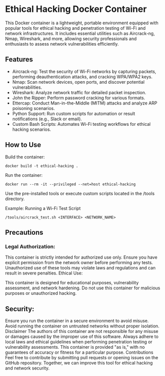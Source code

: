 # Ethical Hacking Docker Container
This Docker container is a lightweight, portable environment equipped with popular tools for ethical hacking and penetration testing of Wi-Fi and network infrastructures. It includes essential utilities such as Aircrack-ng, Nmap, Wireshark, and more, allowing security professionals and enthusiasts to assess network vulnerabilities efficiently.

## Features
- Aircrack-ng: Test the security of Wi-Fi networks by capturing packets, performing deauthentication attacks, and cracking WPA/WPA2 keys.
- Nmap: Scan network devices, open ports, and discover potential vulnerabilities.
- Wireshark: Analyze network traffic for detailed packet inspection.
- John the Ripper: Perform password cracking for various formats.
- Ettercap: Conduct Man-in-the-Middle (MITM) attacks and analyze ARP poisoning scenarios.
- Python Support: Run custom scripts for automation or result notifications (e.g., Slack or email).
- Custom Bash Scripts: Automates Wi-Fi testing workflows for ethical hacking scenarios.

## How to Use
Build the container:

```shell
docker build -t ethical-hacking .
```

Run the container:

```shell
docker run --rm -it --privileged --net=host ethical-hacking
```

Use the pre-installed tools or execute custom scripts located in the /tools directory.

Example: Running a Wi-Fi Test Script
```shell 
/tools/aircrack_test.sh <INTERFACE> <NETWORK_NAME>
```

## Precautions
### Legal Authorization:

This container is strictly intended for authorized use only. Ensure you have explicit permission from the network owner before performing any tests.
Unauthorized use of these tools may violate laws and regulations and can result in severe penalties.
Ethical Use:

This container is designed for educational purposes, vulnerability assessment, and network hardening.
Do not use this container for malicious purposes or unauthorized hacking.

## Security:

Ensure you run the container in a secure environment to avoid misuse.
Avoid running the container on untrusted networks without proper isolation.
Disclaimer
The authors of this container are not responsible for any misuse or damages caused by the improper use of this software.
Always adhere to local laws and ethical guidelines when performing penetration testing or vulnerability assessments.
This container is provided "as is," with no guarantees of accuracy or fitness for a particular purpose.
Contributions
Feel free to contribute by submitting pull requests or opening issues on the GitHub repository. Together, we can improve this tool for ethical hacking and network security.
